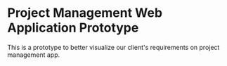 Project Management Web Application Prototype
============================================

This is a prototype to better visualize our client's requirements on project management app.
